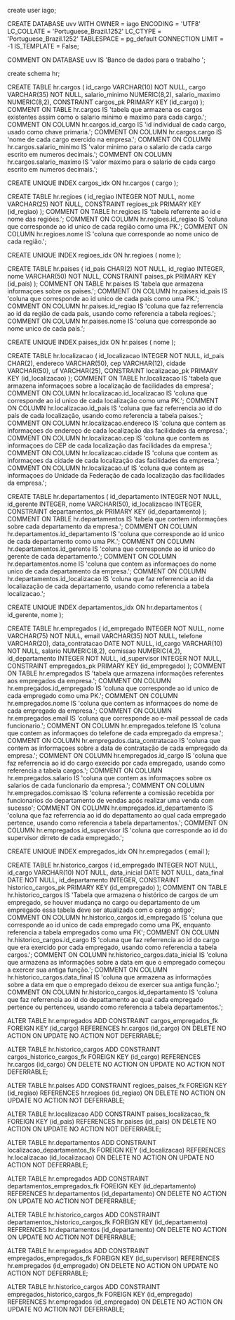create user iago; 

CREATE DATABASE uvv
    WITH
    OWNER = iago
    ENCODING = 'UTF8'
    LC_COLLATE = 'Portuguese_Brazil.1252'
    LC_CTYPE = 'Portuguese_Brazil.1252'
    TABLESPACE = pg_default
    CONNECTION LIMIT = -1
    IS_TEMPLATE = False;

COMMENT ON DATABASE uvv
    IS 'Banco de dados para o trabalho ';
    
   create schema hr;
   
  
CREATE TABLE hr.cargos (
                id_cargo VARCHAR(10) NOT NULL,
                cargo VARCHAR(35) NOT NULL,
                salario_minimo NUMERIC(8,2),
                salario_maximo NUMERIC(8,2),
                CONSTRAINT cargos_pk PRIMARY KEY (id_cargo)
);
COMMENT ON TABLE hr.cargos IS 'tabela que armazena os cargos existentes assim como o salario minimo e maximo para cada cargo.';
COMMENT ON COLUMN hr.cargos.id_cargo IS 'id individual de cada cargo, usado como chave primaria.';
COMMENT ON COLUMN hr.cargos.cargo IS 'nome de cada cargo exercido na empresa.';
COMMENT ON COLUMN hr.cargos.salario_minimo IS 'valor minimo para o salario de cada cargo escrito em numeros decimais.';
COMMENT ON COLUMN hr.cargos.salario_maximo IS 'valor maximo para o salario de cada cargo escrito em numeros decimais.';


CREATE UNIQUE INDEX cargos_idx
 ON hr.cargos
 ( cargo );

CREATE TABLE hr.regioes (
                id_regiao INTEGER NOT NULL,
                nome VARCHAR(25) NOT NULL,
                CONSTRAINT regioes_pk PRIMARY KEY (id_regiao)
);
COMMENT ON TABLE hr.regioes IS 'tabela referrente ao id e nome das regiões.';
COMMENT ON COLUMN hr.regioes.id_regiao IS 'coluna que corresponde ao id unico de cada região como uma PK.';
COMMENT ON COLUMN hr.regioes.nome IS 'coluna que corresponde ao nome unico de cada região.';


CREATE UNIQUE INDEX regioes_idx
 ON hr.regioes
 ( nome );

CREATE TABLE hr.paises (
                id_pais CHAR(2) NOT NULL,
                id_regiao INTEGER,
                nome VARCHAR(50) NOT NULL,
                CONSTRAINT paises_pk PRIMARY KEY (id_pais)
);
COMMENT ON TABLE hr.paises IS 'tabela que armazena informaçoes sobre os paises.';
COMMENT ON COLUMN hr.paises.id_pais IS 'coluna que corresponde ao id unico de cada país como uma PK.';
COMMENT ON COLUMN hr.paises.id_regiao IS 'coluna que faz referrencia ao id da região de cada país, usando como referencia a tabela regioes.';
COMMENT ON COLUMN hr.paises.nome IS 'coluna que corresponde ao nome unico de cada país.';


CREATE UNIQUE INDEX paises_idx
 ON hr.paises
 ( nome );

CREATE TABLE hr.localizacao (
                id_localizacao INTEGER NOT NULL,
                id_pais CHAR(2),
                endereco VARCHAR(50),
                cep VARCHAR(12),
                cidade VARCHAR(50),
                uf VARCHAR(25),
                CONSTRAINT localizacao_pk PRIMARY KEY (id_localizacao)
);
COMMENT ON TABLE hr.localizacao IS 'tabela que armazena informaçoes sobre a localização de facilidades da empresa';
COMMENT ON COLUMN hr.localizacao.id_localizacao IS 'coluna que corresponde ao id unico de cada localização como uma PK.';
COMMENT ON COLUMN hr.localizacao.id_pais IS 'coluna que faz referrencia ao id do país de cada localização, usando como referencia a tabela paises.';
COMMENT ON COLUMN hr.localizacao.endereco IS 'coluna que contem as informaçoes do endereço de cada localização das facilidades da empresa.';
COMMENT ON COLUMN hr.localizacao.cep IS 'coluna que contem as informaçoes do CEP de cada localização das facilidades da empresa.';
COMMENT ON COLUMN hr.localizacao.cidade IS 'coluna que contem as informaçoes da cidade de cada localização das facilidades da empresa.';
COMMENT ON COLUMN hr.localizacao.uf IS 'coluna que contem as informaçoes do  Unidade da Federação de cada localização das facilidades da empresa.';


CREATE TABLE hr.departamentos (
                id_departamento INTEGER NOT NULL,
                id_gerente INTEGER,
                nome VARCHAR(50),
                id_localizacao INTEGER,
                CONSTRAINT departamentos_pk PRIMARY KEY (id_departamento)
);
COMMENT ON TABLE hr.departamentos IS 'tabela que contem informações sobre cada departamento da empresa.';
COMMENT ON COLUMN hr.departamentos.id_departamento IS 'coluna que corresponde ao id unico de cada departamento como uma PK.';
COMMENT ON COLUMN hr.departamentos.id_gerente IS 'coluna que corresponde ao id unico do gerente de cada departamento.';
COMMENT ON COLUMN hr.departamentos.nome IS 'coluna que contem as informaçoes do nome unico de cada departamento da empresa.';
COMMENT ON COLUMN hr.departamentos.id_localizacao IS 'coluna que faz referrencia ao id da localiazação de cada departamento, usando como referencia a tabela localizacao.';


CREATE UNIQUE INDEX departamentos_idx
 ON hr.departamentos
 ( id_gerente, nome );

CREATE TABLE hr.empregados (
                id_empregado INTEGER NOT NULL,
                nome VARCHAR(75) NOT NULL,
                email VARCHAR(35) NOT NULL,
                telefone VARCHAR(20),
                data_contratacao DATE NOT NULL,
                id_cargo VARCHAR(10) NOT NULL,
                salario NUMERIC(8,2),
                comissao NUMERIC(4,2),
                id_departamento INTEGER NOT NULL,
                id_supervisor INTEGER NOT NULL,
                CONSTRAINT empregados_pk PRIMARY KEY (id_empregado)
);
COMMENT ON TABLE hr.empregados IS 'tabela que armazena informações referentes aos empregados da empresa.';
COMMENT ON COLUMN hr.empregados.id_empregado IS 'coluna que corresponde ao id unico de cada empregado como uma PK.';
COMMENT ON COLUMN hr.empregados.nome IS 'coluna que contem as informaçoes do nome de cada empregado da empresa.';
COMMENT ON COLUMN hr.empregados.email IS 'coluna que corresponde ao e-mail pessoal de cada funcionario.';
COMMENT ON COLUMN hr.empregados.telefone IS 'coluna que contem as informaçoes do telefone de cada empregado da empresa.';
COMMENT ON COLUMN hr.empregados.data_contratacao IS 'coluna que contem as informaçoes sobre a data de contratação de cada empregado da empresa.';
COMMENT ON COLUMN hr.empregados.id_cargo IS 'coluna que faz referrencia ao id do cargo exercido por cada empregado, usando como referencia a tabela cargos.';
COMMENT ON COLUMN hr.empregados.salario IS 'coluna que contem as informaçoes sobre os salarios de cada funcionario da empresa.';
COMMENT ON COLUMN hr.empregados.comissao IS 'coluna referrente a comissão recebida por funcionarios do departamento de vendas após realizar uma venda com sucesso';
COMMENT ON COLUMN hr.empregados.id_departamento IS 'coluna que faz referrencia ao id do depattamento ao qual cada empregado pertence, usando como referencia a tabela departamentos.';
COMMENT ON COLUMN hr.empregados.id_supervisor IS 'coluna que corresponde ao id do supervisor dirreto de cada empregado.';


CREATE UNIQUE INDEX empregados_idx
 ON hr.empregados
 ( email );

CREATE TABLE hr.historico_cargos (
                id_empregado INTEGER NOT NULL,
                id_cargo VARCHAR(10) NOT NULL,
                data_inicial DATE NOT NULL,
                data_final DATE NOT NULL,
                id_departamento INTEGER,
                CONSTRAINT historico_cargos_pk PRIMARY KEY (id_empregado)
);
COMMENT ON TABLE hr.historico_cargos IS 'Tabela que armazena o histórico de cargos de um empregado, se houver mudança no cargo ou departamento de um empregado essa tabela deve ser atualizada com o cargo antigo';
COMMENT ON COLUMN hr.historico_cargos.id_empregado IS 'coluna que corresponde ao id unico de cada empregado como uma PK, enquanto referencia a tabela empregados como uma FK';
COMMENT ON COLUMN hr.historico_cargos.id_cargo IS 'coluna que faz referrencia ao id do cargo que era exercido por cada empregado, usando como referencia a tabela cargos.';
COMMENT ON COLUMN hr.historico_cargos.data_inicial IS 'coluna que armazena as informações sobre a data em que o empregado começou a exercer sua antiga função.';
COMMENT ON COLUMN hr.historico_cargos.data_final IS 'coluna que armazena as informações sobre a data em que o empregado deixou de exercer sua antiga função.';
COMMENT ON COLUMN hr.historico_cargos.id_departamento IS 'coluna que faz referrencia ao id do depattamento ao qual cada empregado pertence ou pertenceu, usando como referencia a tabela departamentos.';


ALTER TABLE hr.empregados ADD CONSTRAINT cargos_empregados_fk
FOREIGN KEY (id_cargo)
REFERENCES hr.cargos (id_cargo)
ON DELETE NO ACTION
ON UPDATE NO ACTION
NOT DEFERRABLE;

ALTER TABLE hr.historico_cargos ADD CONSTRAINT cargos_historico_cargos_fk
FOREIGN KEY (id_cargo)
REFERENCES hr.cargos (id_cargo)
ON DELETE NO ACTION
ON UPDATE NO ACTION
NOT DEFERRABLE;

ALTER TABLE hr.paises ADD CONSTRAINT regioes_paises_fk
FOREIGN KEY (id_regiao)
REFERENCES hr.regioes (id_regiao)
ON DELETE NO ACTION
ON UPDATE NO ACTION
NOT DEFERRABLE;

ALTER TABLE hr.localizacao ADD CONSTRAINT paises_localizacao_fk
FOREIGN KEY (id_pais)
REFERENCES hr.paises (id_pais)
ON DELETE NO ACTION
ON UPDATE NO ACTION
NOT DEFERRABLE;

ALTER TABLE hr.departamentos ADD CONSTRAINT localizacao_departamentos_fk
FOREIGN KEY (id_localizacao)
REFERENCES hr.localizacao (id_localizacao)
ON DELETE NO ACTION
ON UPDATE NO ACTION
NOT DEFERRABLE;

ALTER TABLE hr.empregados ADD CONSTRAINT departamentos_empregados_fk
FOREIGN KEY (id_departamento)
REFERENCES hr.departamentos (id_departamento)
ON DELETE NO ACTION
ON UPDATE NO ACTION
NOT DEFERRABLE;

ALTER TABLE hr.historico_cargos ADD CONSTRAINT departamentos_historico_cargos_fk
FOREIGN KEY (id_departamento)
REFERENCES hr.departamentos (id_departamento)
ON DELETE NO ACTION
ON UPDATE NO ACTION
NOT DEFERRABLE;

ALTER TABLE hr.empregados ADD CONSTRAINT empregados_empregados_fk
FOREIGN KEY (id_supervisor)
REFERENCES hr.empregados (id_empregado)
ON DELETE NO ACTION
ON UPDATE NO ACTION
NOT DEFERRABLE;

ALTER TABLE hr.historico_cargos ADD CONSTRAINT empregados_historico_cargos_fk
FOREIGN KEY (id_empregado)
REFERENCES hr.empregados (id_empregado)
ON DELETE NO ACTION
ON UPDATE NO ACTION
NOT DEFERRABLE;